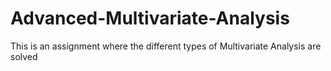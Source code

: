 # Advanced-Multivariate-Analysis
This is an assignment where the different types of Multivariate Analysis are solved
